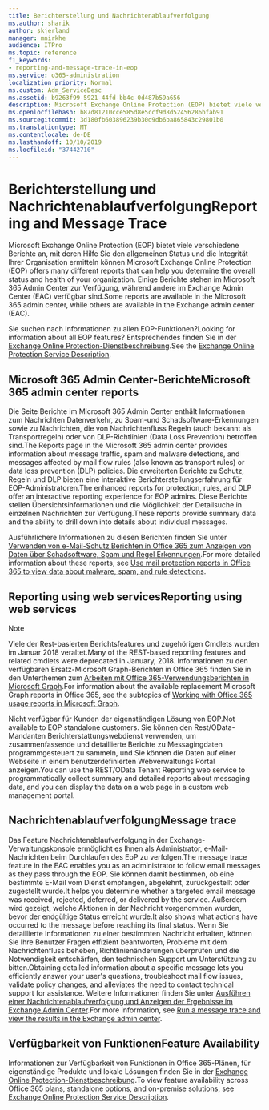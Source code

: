 ```yaml
---
title: Berichterstellung und Nachrichtenablaufverfolgung
ms.author: sharik
author: skjerland
manager: mnirkhe
audience: ITPro
ms.topic: reference
f1_keywords:
- reporting-and-message-trace-in-eop
ms.service: o365-administration
localization_priority: Normal
ms.custom: Adm_ServiceDesc
ms.assetid: b9263f99-5921-44fd-bb4c-0d487b59a656
description: Microsoft Exchange Online Protection (EOP) bietet viele verschiedene Berichte an, mit deren Hilfe Sie den allgemeinen Status und die Integrität Ihrer Organisation ermitteln können. Einige Berichte stehen im Microsoft 365 Admin Center zur Verfügung, während andere im Exchange Admin Center (EAC) verfügbar sind.
ms.openlocfilehash: b87d81210cce585d8e5ccf9d8d52456286bfab91
ms.sourcegitcommit: 3d180fb603896239b30d9db6ba865843c29801b0
ms.translationtype: MT
ms.contentlocale: de-DE
ms.lasthandoff: 10/10/2019
ms.locfileid: "37442710"
---
```

# <a name="reporting-and-message-trace"></a><span data-ttu-id="ca758-104">Berichterstellung und Nachrichtenablaufverfolgung</span><span class="sxs-lookup"><span data-stu-id="ca758-104">Reporting and Message Trace</span></span>

<span data-ttu-id="ca758-105">Microsoft Exchange Online Protection (EOP) bietet viele verschiedene Berichte an, mit deren Hilfe Sie den allgemeinen Status und die Integrität Ihrer Organisation ermitteln können.</span><span class="sxs-lookup"><span data-stu-id="ca758-105">Microsoft Exchange Online Protection (EOP) offers many different reports that can help you determine the overall status and health of your organization.</span></span> <span data-ttu-id="ca758-106">Einige Berichte stehen im Microsoft 365 Admin Center zur Verfügung, während andere im Exchange Admin Center (EAC) verfügbar sind.</span><span class="sxs-lookup"><span data-stu-id="ca758-106">Some reports are available in the Microsoft 365 admin center, while others are available in the Exchange admin center (EAC).</span></span>

<span data-ttu-id="ca758-107">Sie suchen nach Informationen zu allen EOP-Funktionen?</span><span class="sxs-lookup"><span data-stu-id="ca758-107">Looking for information about all EOP features?</span></span> <span data-ttu-id="ca758-108">Entsprechendes finden Sie in der [Exchange Online Protection-Dienstbeschreibung](exchange-online-protection-service-description.md).</span><span class="sxs-lookup"><span data-stu-id="ca758-108">See the [Exchange Online Protection Service Description](exchange-online-protection-service-description.md).</span></span>

## <a name="microsoft-365-admin-center-reports"></a><span data-ttu-id="ca758-109">Microsoft 365 Admin Center-Berichte</span><span class="sxs-lookup"><span data-stu-id="ca758-109">Microsoft 365 admin center reports</span></span>

<span data-ttu-id="ca758-110">Die Seite Berichte im Microsoft 365 Admin Center enthält Informationen zum Nachrichten Datenverkehr, zu Spam-und Schadsoftware-Erkennungen sowie zu Nachrichten, die von Nachrichtenfluss Regeln (auch bekannt als Transportregeln) oder von DLP-Richtlinien (Data Loss Prevention) betroffen sind.</span><span class="sxs-lookup"><span data-stu-id="ca758-110">The Reports page in the Microsoft 365 admin center provides information about message traffic, spam and malware detections, and messages affected by mail flow rules (also known as transport rules) or data loss prevention (DLP) policies.</span></span> <span data-ttu-id="ca758-111">Die erweiterten Berichte zu Schutz, Regeln und DLP bieten eine interaktive Berichterstellungserfahrung für EOP-Administratoren.</span><span class="sxs-lookup"><span data-stu-id="ca758-111">The enhanced reports for protection, rules, and DLP offer an interactive reporting experience for EOP admins.</span></span> <span data-ttu-id="ca758-112">Diese Berichte stellen Übersichtsinformationen und die Möglichkeit der Detailsuche in einzelnen Nachrichten zur Verfügung.</span><span class="sxs-lookup"><span data-stu-id="ca758-112">These reports provide summary data and the ability to drill down into details about individual messages.</span></span>

<span data-ttu-id="ca758-113">Ausführlichere Informationen zu diesen Berichten finden Sie unter [Verwenden von e-Mail-Schutz Berichten in Office 365 zum Anzeigen von Daten über Schadsoftware, Spam und Regel Erkennungen](https://docs.microsoft.com/exchange/monitoring/use-mail-protection-reports).</span><span class="sxs-lookup"><span data-stu-id="ca758-113">For more detailed information about these reports, see [Use mail protection reports in Office 365 to view data about malware, spam, and rule detections](https://docs.microsoft.com/exchange/monitoring/use-mail-protection-reports).</span></span>

## <a name="reporting-using-web-services"></a><span data-ttu-id="ca758-114">Reporting using web services</span><span class="sxs-lookup"><span data-stu-id="ca758-114">Reporting using web services</span></span>

> [!NOTE]
> <span data-ttu-id="ca758-115">Viele der Rest-basierten Berichtsfeatures und zugehörigen Cmdlets wurden im Januar 2018 veraltet.</span><span class="sxs-lookup"><span data-stu-id="ca758-115">Many of the REST-based reporting features and related cmdlets were deprecated in January, 2018.</span></span> <span data-ttu-id="ca758-116">Informationen zu den verfügbaren Ersatz-Microsoft Graph-Berichten in Office 365 finden Sie in den Unterthemen zum [Arbeiten mit Office 365-Verwendungsberichten in Microsoft Graph](https://go.microsoft.com/fwlink/p/?LinkID=865135).</span><span class="sxs-lookup"><span data-stu-id="ca758-116">For information about the available replacement Microsoft Graph reports in Office 365, see the subtopics of [Working with Office 365 usage reports in Microsoft Graph](https://go.microsoft.com/fwlink/p/?LinkID=865135).</span></span>

<span data-ttu-id="ca758-117">Nicht verfügbar für Kunden der eigenständigen Lösung von EOP.</span><span class="sxs-lookup"><span data-stu-id="ca758-117">Not available to EOP standalone customers.</span></span> <span data-ttu-id="ca758-118">Sie können den Rest/OData-Mandanten Berichterstattungswebdienst verwenden, um zusammenfassende und detaillierte Berichte zu Messagingdaten programmgesteuert zu sammeln, und Sie können die Daten auf einer Webseite in einem benutzerdefinierten Webverwaltungs Portal anzeigen.</span><span class="sxs-lookup"><span data-stu-id="ca758-118">You can use the REST/OData Tenant Reporting web service to programmatically collect summary and detailed reports about messaging data, and you can display the data on a web page in a custom web management portal.</span></span>

## <a name="message-trace"></a><span data-ttu-id="ca758-119">Nachrichtenablaufverfolgung</span><span class="sxs-lookup"><span data-stu-id="ca758-119">Message trace</span></span>

<span data-ttu-id="ca758-120">Das Feature Nachrichtenablaufverfolgung in der Exchange-Verwaltungskonsole ermöglicht es Ihnen als Administrator, e-Mail-Nachrichten beim Durchlaufen des EoP zu verfolgen.</span><span class="sxs-lookup"><span data-stu-id="ca758-120">The message trace feature in the EAC enables you as an administrator to follow email messages as they pass through the EOP.</span></span> <span data-ttu-id="ca758-121">Sie können damit bestimmen, ob eine bestimmte E-Mail vom Dienst empfangen, abgelehnt, zurückgestellt oder zugestellt wurde.</span><span class="sxs-lookup"><span data-stu-id="ca758-121">It helps you determine whether a targeted email message was received, rejected, deferred, or delivered by the service.</span></span> <span data-ttu-id="ca758-122">Außerdem wird gezeigt, welche Aktionen in der Nachricht vorgenommen wurden, bevor der endgültige Status erreicht wurde.</span><span class="sxs-lookup"><span data-stu-id="ca758-122">It also shows what actions have occurred to the message before reaching its final status.</span></span> <span data-ttu-id="ca758-123">Wenn Sie detaillierte Informationen zu einer bestimmten Nachricht erhalten, können Sie Ihre Benutzer Fragen effizient beantworten, Probleme mit dem Nachrichtenfluss beheben, Richtlinienänderungen überprüfen und die Notwendigkeit entschärfen, den technischen Support um Unterstützung zu bitten.</span><span class="sxs-lookup"><span data-stu-id="ca758-123">Obtaining detailed information about a specific message lets you efficiently answer your user's questions, troubleshoot mail flow issues, validate policy changes, and alleviates the need to contact technical support for assistance.</span></span> <span data-ttu-id="ca758-124">Weitere Informationen finden Sie unter [Ausführen einer Nachrichtenablaufverfolgung und Anzeigen der Ergebnisse im Exchange Admin Center](https://docs.microsoft.com/exchange/monitoring/trace-an-email-message/run-a-message-trace-and-view-results).</span><span class="sxs-lookup"><span data-stu-id="ca758-124">For more information, see [Run a message trace and view the results in the Exchange admin center](https://docs.microsoft.com/exchange/monitoring/trace-an-email-message/run-a-message-trace-and-view-results).</span></span>

## <a name="feature-availability"></a><span data-ttu-id="ca758-125">Verfügbarkeit von Funktionen</span><span class="sxs-lookup"><span data-stu-id="ca758-125">Feature Availability</span></span>

<span data-ttu-id="ca758-126">Informationen zur Verfügbarkeit von Funktionen in Office 365-Plänen, für eigenständige Produkte und lokale Lösungen finden Sie in der [Exchange Online Protection-Dienstbeschreibung](exchange-online-protection-service-description.md).</span><span class="sxs-lookup"><span data-stu-id="ca758-126">To view feature availability across Office 365 plans, standalone options, and on-premise solutions, see [Exchange Online Protection Service Description](exchange-online-protection-service-description.md).</span></span>
